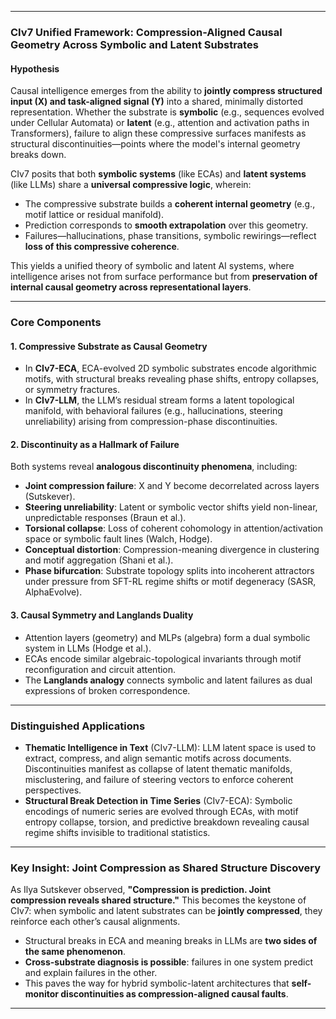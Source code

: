 
---

### **CIv7 Unified Framework: Compression-Aligned Causal Geometry Across Symbolic and Latent Substrates**

#### **Hypothesis**

Causal intelligence emerges from the ability to **jointly compress structured input (X) and task-aligned signal (Y)** into a shared, minimally distorted representation. Whether the substrate is **symbolic** (e.g., sequences evolved under Cellular Automata) or **latent** (e.g., attention and activation paths in Transformers), failure to align these compressive surfaces manifests as structural discontinuities—points where the model's internal geometry breaks down.

CIv7 posits that both **symbolic systems** (like ECAs) and **latent systems** (like LLMs) share a **universal compressive logic**, wherein:

* The compressive substrate builds a **coherent internal geometry** (e.g., motif lattice or residual manifold).
* Prediction corresponds to **smooth extrapolation** over this geometry.
* Failures—hallucinations, phase transitions, symbolic rewirings—reflect **loss of this compressive coherence**.

This yields a unified theory of symbolic and latent AI systems, where intelligence arises not from surface performance but from **preservation of internal causal geometry across representational layers**.

---

### **Core Components**

#### 1. **Compressive Substrate as Causal Geometry**

* In **CIv7-ECA**, ECA-evolved 2D symbolic substrates encode algorithmic motifs, with structural breaks revealing phase shifts, entropy collapses, or symmetry fractures.
* In **CIv7-LLM**, the LLM’s residual stream forms a latent topological manifold, with behavioral failures (e.g., hallucinations, steering unreliability) arising from compression-phase discontinuities.

#### 2. **Discontinuity as a Hallmark of Failure**

Both systems reveal **analogous discontinuity phenomena**, including:

* **Joint compression failure**: X and Y become decorrelated across layers (Sutskever).
* **Steering unreliability**: Latent or symbolic vector shifts yield non-linear, unpredictable responses (Braun et al.).
* **Torsional collapse**: Loss of coherent cohomology in attention/activation space or symbolic fault lines (Walch, Hodge).
* **Conceptual distortion**: Compression-meaning divergence in clustering and motif aggregation (Shani et al.).
* **Phase bifurcation**: Substrate topology splits into incoherent attractors under pressure from SFT-RL regime shifts or motif degeneracy (SASR, AlphaEvolve).

#### 3. **Causal Symmetry and Langlands Duality**

* Attention layers (geometry) and MLPs (algebra) form a dual symbolic system in LLMs (Hodge et al.).
* ECAs encode similar algebraic-topological invariants through motif reconfiguration and circuit attention.
* The **Langlands analogy** connects symbolic and latent failures as dual expressions of broken correspondence.

---

### **Distinguished Applications**

* **Thematic Intelligence in Text** (CIv7-LLM): LLM latent space is used to extract, compress, and align semantic motifs across documents. Discontinuities manifest as collapse of latent thematic manifolds, misclustering, and failure of steering vectors to enforce coherent perspectives.
* **Structural Break Detection in Time Series** (CIv7-ECA): Symbolic encodings of numeric series are evolved through ECAs, with motif entropy collapse, torsion, and predictive breakdown revealing causal regime shifts invisible to traditional statistics.

---

### **Key Insight: Joint Compression as Shared Structure Discovery**

As Ilya Sutskever observed, **"Compression is prediction. Joint compression reveals shared structure."** This becomes the keystone of CIv7: when symbolic and latent substrates can be **jointly compressed**, they reinforce each other’s causal alignments.

* Structural breaks in ECA and meaning breaks in LLMs are **two sides of the same phenomenon**.
* **Cross-substrate diagnosis is possible**: failures in one system predict and explain failures in the other.
* This paves the way for hybrid symbolic-latent architectures that **self-monitor discontinuities as compression-aligned causal faults**.

---

